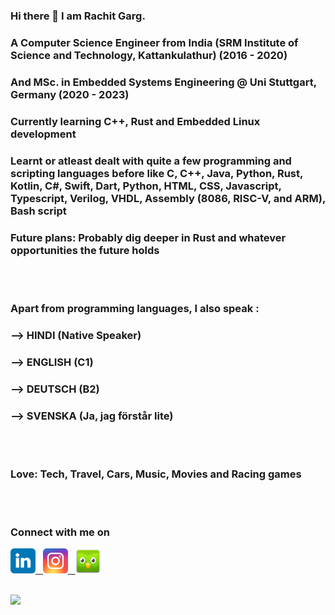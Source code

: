 ### Hi there 👋 I am Rachit Garg.
### A Computer Science Engineer from India (SRM Institute of Science and Technology, Kattankulathur) (2016 - 2020)
### And MSc. in Embedded Systems Engineering @ Uni Stuttgart, Germany (2020 - 2023)
### Currently learning C++, Rust and Embedded Linux development
### Learnt or atleast dealt with quite a few programming and scripting languages before like C, C++, Java, Python, Rust, Kotlin, C#, Swift, Dart, Python, HTML, CSS, Javascript, Typescript, Verilog, VHDL, Assembly (8086, RISC-V, and ARM), Bash script
### Future plans: Probably dig deeper in Rust and whatever opportunities the future holds
<br><br>
### Apart from programming languages, I also speak : <br>
### --> HINDI (Native Speaker) <br>
### --> ENGLISH (C1) <br>
### --> DEUTSCH (B2) 
### --> SVENSKA (Ja, jag förstår lite)
<br><br>
### Love: Tech, Travel, Cars, Music, Movies and Racing games
<br><br>
### Connect with me on
<a href=https://www.linkedin.com/in/rachit-garg-a4741712b/> <img src="./images/linkedin.svg" width="40" height="40" alt="Linkedin"> &nbsp;
<a href=https://www.instagram.com/rg_wandering/> <img src="./images/instagram.svg" width="40" height="40" alt="Instagram"> &nbsp;
<a href=https://www.duolingo.com/profile/RachitGarg101> <img src="./images/duolingo.svg" width="40" height="40" alt="Duolingo">

</br>
<img src=https://komarev.com/ghpvc/?username=rstar900&color=blue>



<!--
**rstar900/rstar900** is a ✨ _special_ ✨ repository because its `README.md` (this file) appears on your GitHub profile.

Here are some ideas to get you started:

- 🔭 I’m currently working on ...
- 🌱 I’m currently learning ...
- 👯 I’m looking to collaborate on ...
- 🤔 I’m looking for help with ...
- 💬 Ask me about ...
- 📫 How to reach me: ...
- 😄 Pronouns: ...
- ⚡ Fun fact: ...
-->
